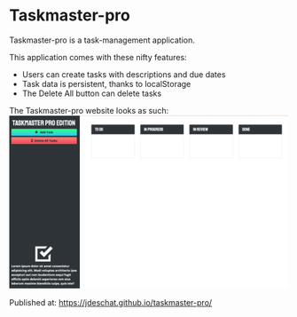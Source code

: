 # Taskmaster-pro
Taskmaster-pro is a task-management application.

This application comes with these nifty features:
- Users can create tasks with descriptions and due dates
- Task data is persistent, thanks to localStorage
- The Delete All button can delete tasks

The Taskmaster-pro website looks as such:
![alt](https://github.com/jdeschat/taskmaster-pro/blob/main/assets/img/taskmaster-pro.png)

Published at: https://jdeschat.github.io/taskmaster-pro/